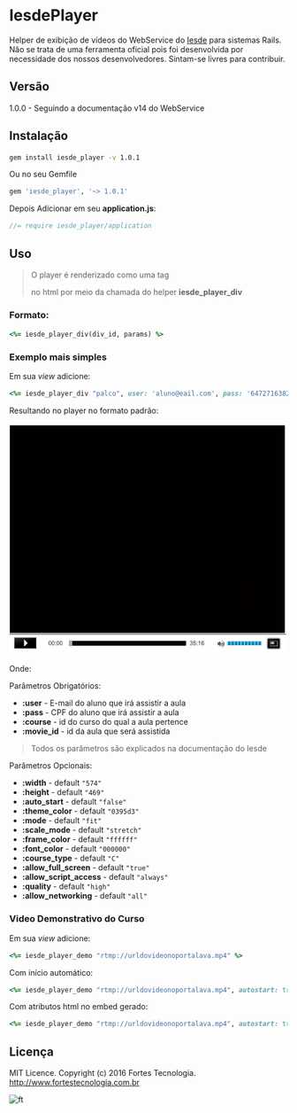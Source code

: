 # IesdePlayer

Helper de exibição de vídeos do WebService do [Iesde][siteiesde] para sistemas Rails. Não se trata de uma ferramenta oficial pois foi desenvolvida por necessidade dos nossos desenvolvedores. Sintam-se livres para contribuir.

## Versão
1.0.0 - Seguindo a documentação v14 do WebService

## Instalação

```sh
gem install iesde_player -v 1.0.1
```

Ou no seu Gemfile
```ruby
gem 'iesde_player', '~> 1.0.1'
```

Depois Adicionar em seu **application.js**:

```javascript
//= require iesde_player/application
```

## Uso

> O player é renderizado como uma tag <div> no html por meio da chamada do helper **iesde_player_div**
### Formato:
```ruby
<%= iesde_player_div(div_id, params) %>
```

### Exemplo mais simples
Em sua *view* adicione:
```ruby
<%= iesde_player_div "palco", user: 'aluno@eail.com', pass: '64727163829', course: '6376', movie_id: '4273' %>
```

Resultando no player no formato padrão:


![screenshot](https://raw.githubusercontent.com/fortesinformatica/iesde_player/master/readme_screenshot.png)

Onde:

Parâmetros Obrigatórios:
- **:user** - E-mail do aluno que irá assistir a aula
- **:pass** - CPF do aluno que irá assistir a aula
- **:course** - id do curso do qual a aula pertence
- **:movie_id** - id da aula que será assistida
> Todos os parâmetros são explicados na documentação do Iesde

Parâmetros Opcionais:
- **:width** - default ```"574"```
- **:height** - default ```"469"```
- **:auto_start** - default ```"false"```
- **:theme_color** - default ```"0395d3"```
- **:mode** - default ```"fit"```
- **:scale_mode** - default ```"stretch"```
- **:frame_color** - default ```"ffffff"```
- **:font_color** - default ```"000000"```
- **:course_type** - default ```"C"```
- **:allow_full_screen** - default ```"true"```
- **:allow_script_access** - default ```"always"```
- **:quality** - default ```"high"```
- **:allow_networking** - default ```"all"```

### Video Demonstrativo do Curso

Em sua *view* adicione:
```ruby
<%= iesde_player_demo "rtmp://urldovideonoportalava.mp4" %>
```

Com início automático:

```ruby
<%= iesde_player_demo "rtmp://urldovideonoportalava.mp4", autostart: true %>
```

Com atributos html no embed gerado:

```ruby
<%= iesde_player_demo "rtmp://urldovideonoportalava.mp4", autostart: true, html: { style: "width: 500px; height: 500px;" } %>
```

## Licença

MIT Licence. Copyright (c) 2016 Fortes Tecnologia. http://www.fortestecnologia.com.br

![ft](http://www.fortestecnologia.com.br/templates/fortesinfo/images/grupo-fortes.png)

[siteiesde]:<http://www.iesde.com.br>
